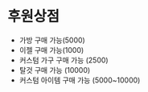 # 후원상점

* 가방 구매 가능(5000)
* 이젤 구매 가능(1000)
* 커스텀 가구 구매 가능 (2500)
* 탈것 구매 가능 (10000)
* 커스텀 아이템 구매 가능 (5000\~10000)
